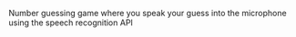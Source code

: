Number guessing game where you speak your guess into the microphone using the speech recognition API
